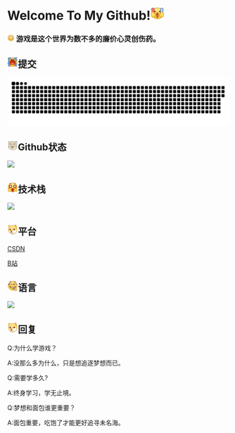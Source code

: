 # Welcome To My Github!<img src="image/.README_image/加油.png" width="30"  >

### <img src="image/.README_image/害羞.png" width="16"> 游戏是这个世界为数不多的廉价心灵创伤药。



## <img src="image/.README_image/大哭.png" width="24" >提交


![亮色](image/.README_image/github-contribution-grid-snake.svg)

## <img src="image/.README_image/藏狐.png" width="24" >Github状态

<img src="https://github-readme-stats.vercel.app/api?username=tiredliu&show_icons=true&theme=blue_navy&hide_title=true"> 



## <img src="image/.README_image/星星眼.png" width="24" >技术栈

![](https://skillicons.dev/icons?i=c,cpp,cs,unity,lua)

## <img src="image/.README_image/狗头.png" width="24" >平台

[CSDN](https://blog.csdn.net/qq_52373338?spm=1010.2135.3001.5343)

[B站](https://space.bilibili.com/631602621?spm_id_from=333.1007.0.0)

## <img src="image/.README_image/嗑瓜子.png" width="24" >语言

 <img src="https://github-readme-stats.vercel.app/api/top-langs/?username=tiredliu&hide_title=true&layout=compact&text_color=82AAFF&border_color=ffffff&bg_color=000000">



## <img src="image/.README_image/狗头.png" width="24" >回复

Q:为什么学游戏？

A:没那么多为什么，只是想追逐梦想而已。



Q:需要学多久?

A:终身学习，学无止境。



Q:梦想和面包谁更重要？

A:面包重要，吃饱了才能更好追寻未名海。





